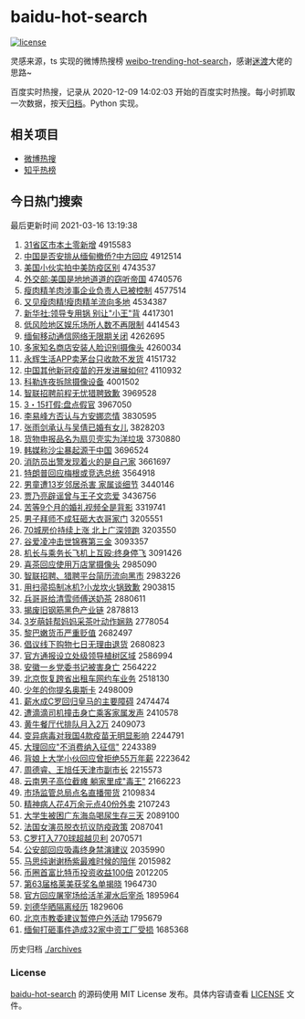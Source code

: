 # baidu-hot-search

[![license](https://img.shields.io/github/license/Arrackisarookie/baidu-hot-search)](https://github.com/Arrackisarookie/baidu-hot-search/blob/master/LICENSE)

灵感来源，ts 实现的微博热搜榜 [weibo-trending-hot-search](https://github.com/justjavac/weibo-trending-hot-search)，感谢[迷渡](https://github.com/justjavac)大佬的思路~

百度实时热搜，记录从 2020-12-09 14:02:03 开始的百度实时热搜。每小时抓取一次数据，按天[归档](./archives)。Python 实现。

## 相关项目
+ [微博热搜](https://github.com/Arrackisarookie/weibo-hot-search)
+ [知乎热榜](https://github.com/Arrackisarookie/zhihu-top-search)

## 今日热门搜索

<!-- Rank Begin -->

最后更新时间 2021-03-16 13:19:38

1. [31省区市本土零新增](http://www.baidu.com/baidu?cl=3&tn=SE_baiduhomet8_jmjb7mjw&rsv_dl=fyb_top&fr=top1000&wd=31%CA%A1%C7%F8%CA%D0%B1%BE%CD%C1%C1%E3%D0%C2%D4%F6) 4915583
1. [中国是否安排从缅甸撤侨?中方回应](http://www.baidu.com/baidu?cl=3&tn=SE_baiduhomet8_jmjb7mjw&rsv_dl=fyb_top&fr=top1000&wd=%D6%D0%B9%FA%CA%C7%B7%F1%B0%B2%C5%C5%B4%D3%C3%E5%B5%E9%B3%B7%C7%C8%3F%D6%D0%B7%BD%BB%D8%D3%A6) 4912514
1. [美国小伙实拍中美防疫区别](http://www.baidu.com/baidu?cl=3&tn=SE_baiduhomet8_jmjb7mjw&rsv_dl=fyb_top&fr=top1000&wd=%C3%C0%B9%FA%D0%A1%BB%EF%CA%B5%C5%C4%D6%D0%C3%C0%B7%C0%D2%DF%C7%F8%B1%F0) 4743537
1. [外交部:美国是地地道道的窃听帝国](http://www.baidu.com/baidu?cl=3&tn=SE_baiduhomet8_jmjb7mjw&rsv_dl=fyb_top&fr=top1000&wd=%CD%E2%BD%BB%B2%BF%3A%C3%C0%B9%FA%CA%C7%B5%D8%B5%D8%B5%C0%B5%C0%B5%C4%C7%D4%CC%FD%B5%DB%B9%FA) 4740576
1. [瘦肉精羊肉涉事企业负责人已被控制](http://www.baidu.com/baidu?cl=3&tn=SE_baiduhomet8_jmjb7mjw&rsv_dl=fyb_top&fr=top1000&wd=%CA%DD%C8%E2%BE%AB%D1%F2%C8%E2%C9%E6%CA%C2%C6%F3%D2%B5%B8%BA%D4%F0%C8%CB%D2%D1%B1%BB%BF%D8%D6%C6) 4577514
1. [又见瘦肉精!瘦肉精羊流向多地](http://www.baidu.com/baidu?cl=3&tn=SE_baiduhomet8_jmjb7mjw&rsv_dl=fyb_top&fr=top1000&wd=%D3%D6%BC%FB%CA%DD%C8%E2%BE%AB%21%CA%DD%C8%E2%BE%AB%D1%F2%C1%F7%CF%F2%B6%E0%B5%D8) 4534387
1. [新华社:领导专用锅 别让"小王"背](http://www.baidu.com/baidu?cl=3&tn=SE_baiduhomet8_jmjb7mjw&rsv_dl=fyb_top&fr=top1000&wd=%D0%C2%BB%AA%C9%E7%3A%C1%EC%B5%BC%D7%A8%D3%C3%B9%F8%20%B1%F0%C8%C3%22%D0%A1%CD%F5%22%B1%B3) 4417301
1. [低风险地区娱乐场所人数不再限制](http://www.baidu.com/baidu?cl=3&tn=SE_baiduhomet8_jmjb7mjw&rsv_dl=fyb_top&fr=top1000&wd=%B5%CD%B7%E7%CF%D5%B5%D8%C7%F8%D3%E9%C0%D6%B3%A1%CB%F9%C8%CB%CA%FD%B2%BB%D4%D9%CF%DE%D6%C6) 4414543
1. [缅甸移动通信网络无限期关闭](http://www.baidu.com/baidu?cl=3&tn=SE_baiduhomet8_jmjb7mjw&rsv_dl=fyb_top&fr=top1000&wd=%C3%E5%B5%E9%D2%C6%B6%AF%CD%A8%D0%C5%CD%F8%C2%E7%CE%DE%CF%DE%C6%DA%B9%D8%B1%D5) 4262695
1. [多家知名商店安装人脸识别摄像头](http://www.baidu.com/baidu?cl=3&tn=SE_baiduhomet8_jmjb7mjw&rsv_dl=fyb_top&fr=top1000&wd=%B6%E0%BC%D2%D6%AA%C3%FB%C9%CC%B5%EA%B0%B2%D7%B0%C8%CB%C1%B3%CA%B6%B1%F0%C9%E3%CF%F1%CD%B7) 4260034
1. [永辉生活APP卖茅台只收款不发货](http://www.baidu.com/baidu?cl=3&tn=SE_baiduhomet8_jmjb7mjw&rsv_dl=fyb_top&fr=top1000&wd=%D3%C0%BB%D4%C9%FA%BB%EEAPP%C2%F4%C3%A9%CC%A8%D6%BB%CA%D5%BF%EE%B2%BB%B7%A2%BB%F5) 4151732
1. [中国其他新冠疫苗的开发进展如何?](http://www.baidu.com/baidu?cl=3&tn=SE_baiduhomet8_jmjb7mjw&rsv_dl=fyb_top&fr=top1000&wd=%D6%D0%B9%FA%C6%E4%CB%FB%D0%C2%B9%DA%D2%DF%C3%E7%B5%C4%BF%AA%B7%A2%BD%F8%D5%B9%C8%E7%BA%CE%3F) 4110932
1. [科勒连夜拆除摄像设备](http://www.baidu.com/baidu?cl=3&tn=SE_baiduhomet8_jmjb7mjw&rsv_dl=fyb_top&fr=top1000&wd=%BF%C6%C0%D5%C1%AC%D2%B9%B2%F0%B3%FD%C9%E3%CF%F1%C9%E8%B1%B8) 4001502
1. [智联招聘前程无忧猎聘致歉](http://www.baidu.com/baidu?cl=3&tn=SE_baiduhomet8_jmjb7mjw&rsv_dl=fyb_top&fr=top1000&wd=%D6%C7%C1%AA%D5%D0%C6%B8%C7%B0%B3%CC%CE%DE%D3%C7%C1%D4%C6%B8%D6%C2%C7%B8) 3969528
1. [3・15打假:盘点假官](http://www.baidu.com/baidu?cl=3&tn=SE_baiduhomet8_jmjb7mjw&rsv_dl=fyb_top&fr=top1000&wd=3%A1%A415%B4%F2%BC%D9%3A%C5%CC%B5%E3%BC%D9%B9%D9) 3967050
1. [李易峰方否认与方安娜恋情](http://www.baidu.com/baidu?cl=3&tn=SE_baiduhomet8_jmjb7mjw&rsv_dl=fyb_top&fr=top1000&wd=%C0%EE%D2%D7%B7%E5%B7%BD%B7%F1%C8%CF%D3%EB%B7%BD%B0%B2%C4%C8%C1%B5%C7%E9) 3830595
1. [张雨剑承认与吴倩已婚有女儿](http://www.baidu.com/baidu?cl=3&tn=SE_baiduhomet8_jmjb7mjw&rsv_dl=fyb_top&fr=top1000&wd=%D5%C5%D3%EA%BD%A3%B3%D0%C8%CF%D3%EB%CE%E2%D9%BB%D2%D1%BB%E9%D3%D0%C5%AE%B6%F9) 3828203
1. [货物申报品名为扇贝壳实为洋垃圾](http://www.baidu.com/baidu?cl=3&tn=SE_baiduhomet8_jmjb7mjw&rsv_dl=fyb_top&fr=top1000&wd=%BB%F5%CE%EF%C9%EA%B1%A8%C6%B7%C3%FB%CE%AA%C9%C8%B1%B4%BF%C7%CA%B5%CE%AA%D1%F3%C0%AC%BB%F8) 3730880
1. [韩媒称沙尘暴起源于中国](http://www.baidu.com/baidu?cl=3&tn=SE_baiduhomet8_jmjb7mjw&rsv_dl=fyb_top&fr=top1000&wd=%BA%AB%C3%BD%B3%C6%C9%B3%B3%BE%B1%A9%C6%F0%D4%B4%D3%DA%D6%D0%B9%FA) 3696524
1. [消防员出警发现着火的是自己家](http://www.baidu.com/baidu?cl=3&tn=SE_baiduhomet8_jmjb7mjw&rsv_dl=fyb_top&fr=top1000&wd=%CF%FB%B7%C0%D4%B1%B3%F6%BE%AF%B7%A2%CF%D6%D7%C5%BB%F0%B5%C4%CA%C7%D7%D4%BC%BA%BC%D2) 3661697
1. [特朗普回应梅根或竞选总统](http://www.baidu.com/baidu?cl=3&tn=SE_baiduhomet8_jmjb7mjw&rsv_dl=fyb_top&fr=top1000&wd=%CC%D8%C0%CA%C6%D5%BB%D8%D3%A6%C3%B7%B8%F9%BB%F2%BE%BA%D1%A1%D7%DC%CD%B3) 3564918
1. [男童遭13岁邻居杀害 家属谈细节](http://www.baidu.com/baidu?cl=3&tn=SE_baiduhomet8_jmjb7mjw&rsv_dl=fyb_top&fr=top1000&wd=%C4%D0%CD%AF%D4%E213%CB%EA%C1%DA%BE%D3%C9%B1%BA%A6%20%BC%D2%CA%F4%CC%B8%CF%B8%BD%DA) 3440146
1. [贾乃亮辟谣曾与王子文恋爱](http://www.baidu.com/baidu?cl=3&tn=SE_baiduhomet8_jmjb7mjw&rsv_dl=fyb_top&fr=top1000&wd=%BC%D6%C4%CB%C1%C1%B1%D9%D2%A5%D4%F8%D3%EB%CD%F5%D7%D3%CE%C4%C1%B5%B0%AE) 3436756
1. [苦等9个月的婚礼视频全是背影](http://www.baidu.com/baidu?cl=3&tn=SE_baiduhomet8_jmjb7mjw&rsv_dl=fyb_top&fr=top1000&wd=%BF%E0%B5%C89%B8%F6%D4%C2%B5%C4%BB%E9%C0%F1%CA%D3%C6%B5%C8%AB%CA%C7%B1%B3%D3%B0) 3319741
1. [男子拜师不成狂砸大衣哥家门](http://www.baidu.com/baidu?cl=3&tn=SE_baiduhomet8_jmjb7mjw&rsv_dl=fyb_top&fr=top1000&wd=%C4%D0%D7%D3%B0%DD%CA%A6%B2%BB%B3%C9%BF%F1%D4%D2%B4%F3%D2%C2%B8%E7%BC%D2%C3%C5) 3205551
1. [70城房价持续上涨 北上广深领跑](http://www.baidu.com/baidu?cl=3&tn=SE_baiduhomet8_jmjb7mjw&rsv_dl=fyb_top&fr=top1000&wd=70%B3%C7%B7%BF%BC%DB%B3%D6%D0%F8%C9%CF%D5%C7%20%B1%B1%C9%CF%B9%E3%C9%EE%C1%EC%C5%DC) 3203550
1. [谷爱凌冲击世锦赛第三金](http://www.baidu.com/baidu?cl=3&tn=SE_baiduhomet8_jmjb7mjw&rsv_dl=fyb_top&fr=top1000&wd=%B9%C8%B0%AE%C1%E8%B3%E5%BB%F7%CA%C0%BD%F5%C8%FC%B5%DA%C8%FD%BD%F0) 3093357
1. [机长与乘务长飞机上互殴:终身停飞](http://www.baidu.com/baidu?cl=3&tn=SE_baiduhomet8_jmjb7mjw&rsv_dl=fyb_top&fr=top1000&wd=%BB%FA%B3%A4%D3%EB%B3%CB%CE%F1%B3%A4%B7%C9%BB%FA%C9%CF%BB%A5%C5%B9%3A%D6%D5%C9%ED%CD%A3%B7%C9) 3091426
1. [喜茶回应使用万店掌摄像头](http://www.baidu.com/baidu?cl=3&tn=SE_baiduhomet8_jmjb7mjw&rsv_dl=fyb_top&fr=top1000&wd=%CF%B2%B2%E8%BB%D8%D3%A6%CA%B9%D3%C3%CD%F2%B5%EA%D5%C6%C9%E3%CF%F1%CD%B7) 2985090
1. [智联招聘、猎聘平台简历流向黑市](http://www.baidu.com/baidu?cl=3&tn=SE_baiduhomet8_jmjb7mjw&rsv_dl=fyb_top&fr=top1000&wd=%D6%C7%C1%AA%D5%D0%C6%B8%A1%A2%C1%D4%C6%B8%C6%BD%CC%A8%BC%F2%C0%FA%C1%F7%CF%F2%BA%DA%CA%D0) 2983226
1. [用扫帚捣制冰机?小龙坎火锅致歉](http://www.baidu.com/baidu?cl=3&tn=SE_baiduhomet8_jmjb7mjw&rsv_dl=fyb_top&fr=top1000&wd=%D3%C3%C9%A8%D6%E3%B5%B7%D6%C6%B1%F9%BB%FA%3F%D0%A1%C1%FA%BF%B2%BB%F0%B9%F8%D6%C2%C7%B8) 2903815
1. [兵哥哥给清雪师傅送奶茶](http://www.baidu.com/baidu?cl=3&tn=SE_baiduhomet8_jmjb7mjw&rsv_dl=fyb_top&fr=top1000&wd=%B1%F8%B8%E7%B8%E7%B8%F8%C7%E5%D1%A9%CA%A6%B8%B5%CB%CD%C4%CC%B2%E8) 2880611
1. [揭废旧钢筋黑色产业链](http://www.baidu.com/baidu?cl=3&tn=SE_baiduhomet8_jmjb7mjw&rsv_dl=fyb_top&fr=top1000&wd=%BD%D2%B7%CF%BE%C9%B8%D6%BD%EE%BA%DA%C9%AB%B2%FA%D2%B5%C1%B4) 2878813
1. [3岁萌娃帮妈妈采茶叶动作娴熟](http://www.baidu.com/baidu?cl=3&tn=SE_baiduhomet8_jmjb7mjw&rsv_dl=fyb_top&fr=top1000&wd=3%CB%EA%C3%C8%CD%DE%B0%EF%C2%E8%C2%E8%B2%C9%B2%E8%D2%B6%B6%AF%D7%F7%E6%B5%CA%EC) 2778054
1. [黎巴嫩货币严重贬值](http://www.baidu.com/baidu?cl=3&tn=SE_baiduhomet8_jmjb7mjw&rsv_dl=fyb_top&fr=top1000&wd=%C0%E8%B0%CD%C4%DB%BB%F5%B1%D2%D1%CF%D6%D8%B1%E1%D6%B5) 2682497
1. [倡议线下购物七日无理由退货](http://www.baidu.com/baidu?cl=3&tn=SE_baiduhomet8_jmjb7mjw&rsv_dl=fyb_top&fr=top1000&wd=%B3%AB%D2%E9%CF%DF%CF%C2%B9%BA%CE%EF%C6%DF%C8%D5%CE%DE%C0%ED%D3%C9%CD%CB%BB%F5) 2680823
1. [官方通报设立处级领导植树区域](http://www.baidu.com/baidu?cl=3&tn=SE_baiduhomet8_jmjb7mjw&rsv_dl=fyb_top&fr=top1000&wd=%B9%D9%B7%BD%CD%A8%B1%A8%C9%E8%C1%A2%B4%A6%BC%B6%C1%EC%B5%BC%D6%B2%CA%F7%C7%F8%D3%F2) 2586994
1. [安徽一乡党委书记被害身亡](http://www.baidu.com/baidu?cl=3&tn=SE_baiduhomet8_jmjb7mjw&rsv_dl=fyb_top&fr=top1000&wd=%B0%B2%BB%D5%D2%BB%CF%E7%B5%B3%CE%AF%CA%E9%BC%C7%B1%BB%BA%A6%C9%ED%CD%F6) 2564222
1. [北京恢复跨省出租车网约车业务](http://www.baidu.com/baidu?cl=3&tn=SE_baiduhomet8_jmjb7mjw&rsv_dl=fyb_top&fr=top1000&wd=%B1%B1%BE%A9%BB%D6%B8%B4%BF%E7%CA%A1%B3%F6%D7%E2%B3%B5%CD%F8%D4%BC%B3%B5%D2%B5%CE%F1) 2518130
1. [少年的你提名奥斯卡](http://www.baidu.com/baidu?cl=3&tn=SE_baiduhomet8_jmjb7mjw&rsv_dl=fyb_top&fr=top1000&wd=%C9%D9%C4%EA%B5%C4%C4%E3%CC%E1%C3%FB%B0%C2%CB%B9%BF%A8) 2498009
1. [薪水成C罗回归皇马的主要障碍](http://www.baidu.com/baidu?cl=3&tn=SE_baiduhomet8_jmjb7mjw&rsv_dl=fyb_top&fr=top1000&wd=%D0%BD%CB%AE%B3%C9C%C2%DE%BB%D8%B9%E9%BB%CA%C2%ED%B5%C4%D6%F7%D2%AA%D5%CF%B0%AD) 2474474
1. [遭滴滴司机撞击身亡乘客家属发声](http://www.baidu.com/baidu?cl=3&tn=SE_baiduhomet8_jmjb7mjw&rsv_dl=fyb_top&fr=top1000&wd=%D4%E2%B5%CE%B5%CE%CB%BE%BB%FA%D7%B2%BB%F7%C9%ED%CD%F6%B3%CB%BF%CD%BC%D2%CA%F4%B7%A2%C9%F9) 2410578
1. [黄牛餐厅代排队月入2万](http://www.baidu.com/baidu?cl=3&tn=SE_baiduhomet8_jmjb7mjw&rsv_dl=fyb_top&fr=top1000&wd=%BB%C6%C5%A3%B2%CD%CC%FC%B4%FA%C5%C5%B6%D3%D4%C2%C8%EB2%CD%F2) 2409073
1. [变异病毒对我国4款疫苗无明显影响](http://www.baidu.com/baidu?cl=3&tn=SE_baiduhomet8_jmjb7mjw&rsv_dl=fyb_top&fr=top1000&wd=%B1%E4%D2%EC%B2%A1%B6%BE%B6%D4%CE%D2%B9%FA4%BF%EE%D2%DF%C3%E7%CE%DE%C3%F7%CF%D4%D3%B0%CF%EC) 2244791
1. [大理回应"不消费纳入征信"](http://www.baidu.com/baidu?cl=3&tn=SE_baiduhomet8_jmjb7mjw&rsv_dl=fyb_top&fr=top1000&wd=%B4%F3%C0%ED%BB%D8%D3%A6%22%B2%BB%CF%FB%B7%D1%C4%C9%C8%EB%D5%F7%D0%C5%22) 2243389
1. [背娘上大学小伙回应曾拒绝55万年薪](http://www.baidu.com/baidu?cl=3&tn=SE_baiduhomet8_jmjb7mjw&rsv_dl=fyb_top&fr=top1000&wd=%B1%B3%C4%EF%C9%CF%B4%F3%D1%A7%D0%A1%BB%EF%BB%D8%D3%A6%D4%F8%BE%DC%BE%F855%CD%F2%C4%EA%D0%BD) 2223642
1. [周德睿、王旭任天津市副市长](http://www.baidu.com/baidu?cl=3&tn=SE_baiduhomet8_jmjb7mjw&rsv_dl=fyb_top&fr=top1000&wd=%D6%DC%B5%C2%EE%A3%A1%A2%CD%F5%D0%F1%C8%CE%CC%EC%BD%F2%CA%D0%B8%B1%CA%D0%B3%A4) 2215573
1. [云南男子高位截瘫 躺家里成"毒王"](http://www.baidu.com/baidu?cl=3&tn=SE_baiduhomet8_jmjb7mjw&rsv_dl=fyb_top&fr=top1000&wd=%D4%C6%C4%CF%C4%D0%D7%D3%B8%DF%CE%BB%BD%D8%CC%B1%20%CC%C9%BC%D2%C0%EF%B3%C9%22%B6%BE%CD%F5%22) 2166223
1. [市场监管总局点名直播带货](http://www.baidu.com/baidu?cl=3&tn=SE_baiduhomet8_jmjb7mjw&rsv_dl=fyb_top&fr=top1000&wd=%CA%D0%B3%A1%BC%E0%B9%DC%D7%DC%BE%D6%B5%E3%C3%FB%D6%B1%B2%A5%B4%F8%BB%F5) 2109834
1. [精神病人花4万余元点40份外卖](http://www.baidu.com/baidu?cl=3&tn=SE_baiduhomet8_jmjb7mjw&rsv_dl=fyb_top&fr=top1000&wd=%BE%AB%C9%F1%B2%A1%C8%CB%BB%A84%CD%F2%D3%E0%D4%AA%B5%E340%B7%DD%CD%E2%C2%F4) 2107243
1. [大学生被困广东海岛喝尿生存三天](http://www.baidu.com/baidu?cl=3&tn=SE_baiduhomet8_jmjb7mjw&rsv_dl=fyb_top&fr=top1000&wd=%B4%F3%D1%A7%C9%FA%B1%BB%C0%A7%B9%E3%B6%AB%BA%A3%B5%BA%BA%C8%C4%F2%C9%FA%B4%E6%C8%FD%CC%EC) 2089100
1. [法国女演员脱衣抗议防疫政策](http://www.baidu.com/baidu?cl=3&tn=SE_baiduhomet8_jmjb7mjw&rsv_dl=fyb_top&fr=top1000&wd=%B7%A8%B9%FA%C5%AE%D1%DD%D4%B1%CD%D1%D2%C2%BF%B9%D2%E9%B7%C0%D2%DF%D5%FE%B2%DF) 2087041
1. [C罗打入770球超越贝利](http://www.baidu.com/baidu?cl=3&tn=SE_baiduhomet8_jmjb7mjw&rsv_dl=fyb_top&fr=top1000&wd=C%C2%DE%B4%F2%C8%EB770%C7%F2%B3%AC%D4%BD%B1%B4%C0%FB) 2070571
1. [公安部回应吸毒终身禁演建议](http://www.baidu.com/baidu?cl=3&tn=SE_baiduhomet8_jmjb7mjw&rsv_dl=fyb_top&fr=top1000&wd=%B9%AB%B0%B2%B2%BF%BB%D8%D3%A6%CE%FC%B6%BE%D6%D5%C9%ED%BD%FB%D1%DD%BD%A8%D2%E9) 2035990
1. [马思纯谢谢杨紫最难时候的陪伴](http://www.baidu.com/baidu?cl=3&tn=SE_baiduhomet8_jmjb7mjw&rsv_dl=fyb_top&fr=top1000&wd=%C2%ED%CB%BC%B4%BF%D0%BB%D0%BB%D1%EE%D7%CF%D7%EE%C4%D1%CA%B1%BA%F2%B5%C4%C5%E3%B0%E9) 2015982
1. [币圈首富比特币投资收益100倍](http://www.baidu.com/baidu?cl=3&tn=SE_baiduhomet8_jmjb7mjw&rsv_dl=fyb_top&fr=top1000&wd=%B1%D2%C8%A6%CA%D7%B8%BB%B1%C8%CC%D8%B1%D2%CD%B6%D7%CA%CA%D5%D2%E6100%B1%B6) 2012205
1. [第63届格莱美获奖名单揭晓](http://www.baidu.com/baidu?cl=3&tn=SE_baiduhomet8_jmjb7mjw&rsv_dl=fyb_top&fr=top1000&wd=%B5%DA63%BD%EC%B8%F1%C0%B3%C3%C0%BB%F1%BD%B1%C3%FB%B5%A5%BD%D2%CF%FE) 1964730
1. [官方回应屠宰场给活羊灌水后宰杀](http://www.baidu.com/baidu?cl=3&tn=SE_baiduhomet8_jmjb7mjw&rsv_dl=fyb_top&fr=top1000&wd=%B9%D9%B7%BD%BB%D8%D3%A6%CD%C0%D4%D7%B3%A1%B8%F8%BB%EE%D1%F2%B9%E0%CB%AE%BA%F3%D4%D7%C9%B1) 1895964
1. [刘德华晒隔离经历](http://www.baidu.com/baidu?cl=3&tn=SE_baiduhomet8_jmjb7mjw&rsv_dl=fyb_top&fr=top1000&wd=%C1%F5%B5%C2%BB%AA%C9%B9%B8%F4%C0%EB%BE%AD%C0%FA) 1829606
1. [北京市教委建议暂停户外活动](http://www.baidu.com/baidu?cl=3&tn=SE_baiduhomet8_jmjb7mjw&rsv_dl=fyb_top&fr=top1000&wd=%B1%B1%BE%A9%CA%D0%BD%CC%CE%AF%BD%A8%D2%E9%D4%DD%CD%A3%BB%A7%CD%E2%BB%EE%B6%AF) 1795679
1. [缅甸打砸事件造成32家中资工厂受损](http://www.baidu.com/baidu?cl=3&tn=SE_baiduhomet8_jmjb7mjw&rsv_dl=fyb_top&fr=top1000&wd=%C3%E5%B5%E9%B4%F2%D4%D2%CA%C2%BC%FE%D4%EC%B3%C932%BC%D2%D6%D0%D7%CA%B9%A4%B3%A7%CA%DC%CB%F0) 1685368
<!-- Rank End -->

历史归档 [./archives](./archives)

### License

[baidu-hot-search](https://github.com/Arrackisarookie/baidu-hot-search) 的源码使用 MIT License 发布。具体内容请查看 [LICENSE](./LICENSE) 文件。
